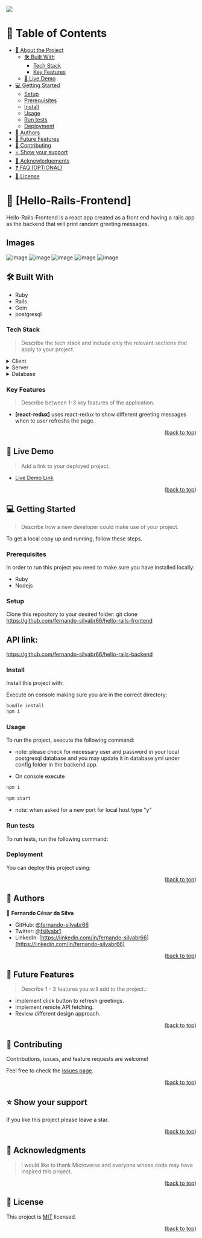 <a name="readme-top"></a>

![](https://img.shields.io/badge/Microverse-blueviolet)

# 📗 Table of Contents

- [📖 About the Project](#about-project)
  - [🛠 Built With](#built-with)
    - [Tech Stack](#tech-stack)
    - [Key Features](#key-features)
  - [🚀 Live Demo](#live-demo)
- [💻 Getting Started](#getting-started)
  - [Setup](#setup)
  - [Prerequisites](#prerequisites)
  - [Install](#install)
  - [Usage](#usage)
  - [Run tests](#run-tests)
  - [Deployment](#triangular_flag_on_post-deployment)
- [👥 Authors](#authors)
- [🔭 Future Features](#future-features)
- [🤝 Contributing](#contributing)
- [⭐️ Show your support](#support)
- [🙏 Acknowledgements](#acknowledgements)
- [❓ FAQ (OPTIONAL)](#faq)
- [📝 License](#license)


# 📖 [Hello-Rails-Frontend] <a name="about-project"></a>

Hello-Rails-Frontend is a react app created as a front end having a rails app as the backend that will print random greeting messages.

## Images

![image](https://user-images.githubusercontent.com/77974883/215293463-bd739c86-c853-4bc1-a9df-b352547fef0f.png)
![image](https://user-images.githubusercontent.com/77974883/215293482-b9ad68c7-1163-4dcd-8710-0491e59ceee2.png)
![image](https://user-images.githubusercontent.com/77974883/215293491-c5676aad-9583-4bb7-80cc-2f8148839ffe.png)
![image](https://user-images.githubusercontent.com/77974883/215293503-c9e2741a-e649-431d-b0e0-69f8ce76dae2.png)
![image](https://user-images.githubusercontent.com/77974883/215293527-fbebad4b-26c7-4ab5-b9ef-a8d54124ba2b.png)


## 🛠 Built With <a name="built-with"></a>

- Ruby
- Rails
- Gem
- postgresql

### Tech Stack <a name="tech-stack"></a>

> Describe the tech stack and include only the relevant sections that apply to your project.

<details>
  <summary>Client</summary>
  <ul>
    <li><a href="https://reactjs.org/">React.js</a></li>
  </ul>
</details>

<details>
  <summary>Server</summary>
  <ul>
    <li><a href="https://expressjs.com/">Express.js</a></li>
  </ul>
</details>

<details>
<summary>Database</summary>
  <ul>
    <li><a href="https://www.postgresql.org/">PostgreSQL</a></li>
  </ul>
</details>

### Key Features <a name="key-features"></a>

> Describe between 1-3 key features of the application.

- **[react-redux]** uses react-redux to show different greeting messages when te user refreshs the page.

<p align="right">(<a href="#readme-top">back to top</a>)</p>

## 🚀 Live Demo <a name="live-demo"></a>

> Add a link to your deployed project.

- [Live Demo Link](https://yourdeployedapplicationlink.com)

<p align="right">(<a href="#readme-top">back to top</a>)</p>

## 💻 Getting Started <a name="getting-started"></a>

> Describe how a new developer could make use of your project.

To get a local copy up and running, follow these steps.

### Prerequisites

In order to run this project you need to make sure you have installed locally:
- Ruby 
- Nodejs

### Setup

Clone this repository to your desired folder:
git clone https://github.com/fernando-silvabr66/hello-rails-frontend

## API link:

https://github.com/fernando-silvabr66/hello-rails-backend

### Install

Install this project with:

Execute on console making sure you are in the correct directory:
```sh
bundle install
npm i
```
### Usage

To run the project, execute the following command:

- note: please check for necessary user and password in your local postgresql database and you may update it in database.yml under config folder in the backend app.

- On console execute
```sh
npm i

npm start
```

- note: when asked for a new port for local host type "y"


### Run tests

To run tests, run the following command:

### Deployment

You can deploy this project using:

<p align="right">(<a href="#readme-top">back to top</a>)</p>

## 👥 Authors <a name="authors"></a>

👤 **Fernando César da Silva**

- GitHub: [@fernando-silvabr66](https://github.com/fernando-silvabr66)
- Twitter: [@fsilvabr1](https://twitter.com/fsilvabr1)
- LinkedIn: [https://linkedin.com/in/fernando-silvabr66](https://linkedin.com/in/fernando-silvabr66) 

<p align="right">(<a href="#readme-top">back to top</a>)</p>

## 🔭 Future Features <a name="future-features"></a>

> Describe 1 - 3 features you will add to the project.:

- Implement click button to refresh greetings.
- Implement remote API fetching.
- Review different design approach.

<p align="right">(<a href="#readme-top">back to top</a>)</p>

## 🤝 Contributing <a name="contributing"></a>

Contributions, issues, and feature requests are welcome!

Feel free to check the [issues page](../../issues/).

<p align="right">(<a href="#readme-top">back to top</a>)</p>

## ⭐️ Show your support <a name="support"></a>

If you like this project please leave a star.

<p align="right">(<a href="#readme-top">back to top</a>)</p>

## 🙏 Acknowledgments <a name="acknowledgements"></a>

> I would like to thank Microverse and everyone whose code may have inspired this project.

<p align="right">(<a href="#readme-top">back to top</a>)</p>

## 📝 License <a name="license"></a>

This project is [MIT](./LICENSE) licensed.

<p align="right">(<a href="#readme-top">back to top</a>)</p>
